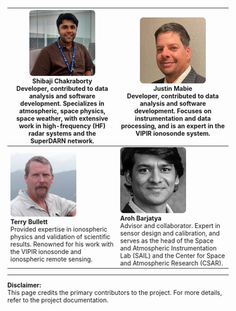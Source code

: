 <!-- 
Author(s): Shibaji Chakraborty

Disclaimer:

-->

<style>
.author-img {
  width: 150px;
  height: 150px;
  object-fit: cover;
  border-radius: 8px;
}
</style>

| <img src="../figures/Chakraborty.png" class="author-img"><br><b>Shibaji Chakraborty</b><br>Developer, contributed to data analysis and software development. Specializes in atmospheric, space physics, space weather, with extensive work in high-frequency (HF) radar systems and the SuperDARN network. | <img src="../figures/Mabie.png" class="author-img"><br><b>Justin Mabie</b><br>Developer, contributed to data analysis and software development. Focuses on instrumentation and data processing, and is an expert in the VIPIR ionosonde system. |
|---|---|
| <img src="../figures/Bullett.png" class="author-img"><br><b>Terry Bullett</b><br>Provided expertise in ionospheric physics and validation of scientific results. Renowned for his work with the VIPIR ionosonde and ionospheric remote sensing. | <img src="../figures/Barjatya.png" class="author-img"><br><b>Aroh Barjatya</b><br>Advisor and collaborator. Expert in sensor design and calibration, and serves as the head of the Space and Atmospheric Instrumentation Lab (SAIL) and the Center for Space and Atmospheric Research (CSAR). |

<!-- | ![Shibaji Chakraborty](../figures/Chakraborty.png)<br><strong>Shibaji Chakraborty</strong><br> Developer, contributed to data analysis and software development. Specializes in atmospheric, space physics, space weather, with extensive work in high-frequency (HF) radar systems and the SuperDARN network. | ![Justin Mabie](../figures/Mabie.png)<br><strong>Justin Mabie</strong><br> Developer, contributed to data analysis and software development. Focuses on instrumentation and data processing, and is an expert in the VIPIR ionosonde system. |
|---|---|
| ![Terry Bullett](../figures/Bullett.png)<br>**Terry Bullett**<br>Provided expertise in ionospheric physics and validation of scientific results. Renowned for his work with the VIPIR ionosonde and ionospheric remote sensing. | ![Aroh Barjatya](../figures/Barjatya.png)<br>**Aroh Barjatya**<br>Advisor and collaborator. Expert in sensor design and calibration, and serves as the head of the Space and Atmospheric Instrumentation Lab (SAIL) and the Center for Space and Atmospheric Research (CSAR). | -->

---

**Disclaimer:**  
This page credits the primary contributors to the project. For more details, refer to the project documentation.
